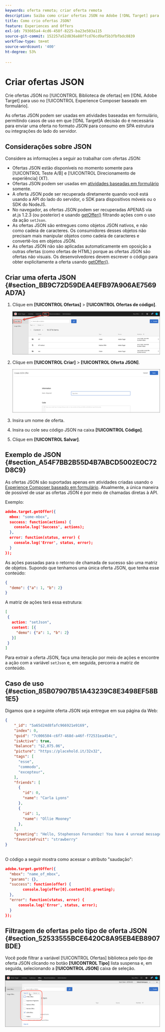 ```yaml
---
keywords: oferta remota; criar oferta remota
description: Saiba como criar ofertas JSON no Adobe [!DNL Target] para uso no Experience Composer baseado em formulário. As ofertas JSON são úteis para estruturas SPA ou integrações do lado do servidor.
title: Como crio ofertas JSON?
feature: Experiences and Offers
exl-id: 793665a4-4cd6-458f-8225-ba23e503a115
source-git-commit: 152257a52d836a88ffcd76cd9af5b3fbfbdc0839
workflow-type: tm+mt
source-wordcount: '400'
ht-degree: 53%

---
```


# Criar ofertas JSON

Crie ofertas JSON no [!UICONTROL Biblioteca de ofertas] em [!DNL Adobe Target] para uso no [!UICONTROL Experience Composer baseado em formulário].

As ofertas JSON podem ser usadas em atividades baseadas em formulário, permitindo casos de uso em que [!DNL Target]A decisão do é necessária para enviar uma oferta no formato JSON para consumo em SPA estrutura ou integrações do lado do servidor.

## Considerações sobre JSON

Considere as informações a seguir ao trabalhar com ofertas JSON:

* Ofertas JSON estão disponíveis no momento somente para [!UICONTROL Teste A/B] e [!UICONTROL Direcionamento de experiência] (XT).
* Ofertas JSON podem ser usadas em [atividades baseadas em formulário](/help/main/c-experiences/form-experience-composer.md) somente.
* A oferta JSON pode ser recuperada diretamente quando você está usando a API do lado do servidor, o SDK para dispositivos móveis ou o SDK do NodeJS.
* No navegador, as ofertas JSON podem ser recuperadas APENAS via at.js 1.2.3 (ou posterior) e usando  [getOffer()](/help/main/c-implementing-target/c-implementing-target-for-client-side-web/adobe-target-getoffer.md) filtrando ações com o uso da ação `setJson`.
* As ofertas JSON são entregues como objetos JSON nativos, e não como cadeia de caracteres. Os consumidores desses objetos não precisam mais manipular objetos como cadeia de caracteres e convertê-los em objetos JSON.
* As ofertas JSON não são aplicadas automaticamente em oposição a outras ofertas (como ofertas de HTML) porque as ofertas JSON são ofertas não visuais. Os desenvolvedores devem escrever o código para obter explicitamente a oferta usando  [getOffer()](/help/main/c-implementing-target/c-implementing-target-for-client-side-web/adobe-target-getoffer.md).

## Criar uma oferta JSON {#section_BB9C72D59DEA4EFB97A906AE7569AD7A}

1. Clique em **[!UICONTROL Ofertas]** > **[!UICONTROL Ofertas de código]**.

   ![Ofertas > guia Ofertas de código](/help/main/c-experiences/c-manage-content/assets/code-offers-tab.png)

1. Clique em **[!UICONTROL Criar]** > **[!UICONTROL Oferta JSON]**.

   ![](assets/offer-json.png)

1. Insira um nome de oferta.
1. Insira ou cole seu código JSON na caixa **[!UICONTROL Código]**.
1. Clique em **[!UICONTROL Salvar]**.

## Exemplo de JSON {#section_A54F7BB2B55D4B7ABCD5002E0C72D8C9}

As ofertas JSON são suportadas apenas em atividades criadas usando o [Experience Composer baseado em formulário](/help/main/c-experiences/form-experience-composer.md). Atualmente, a única maneira de possível de usar as ofertas JSON é por meio de chamadas diretas à API.

Exemplo:

```json
adobe.target.getOffer({ 
  mbox: "some-mbox", 
  success: function(actions) { 
    console.log('Success', actions); 
  }, 
  error: function(status, error) { 
    console.log('Error', status, error); 
  } 
});
```

As ações passadas para o retorno de chamada de sucesso são uma matriz de objetos. Supondo que tenhamos uma única oferta JSON, que tenha esse conteúdo:

```json
{ 
  "demo": {"a": 1, "b": 2} 
}
```

A matriz de ações terá essa estrutura:

```json
[ 
 { 
   action: "setJson", 
   content: [{ 
     "demo": {"a": 1, "b": 2} 
   }] 
 }  
]
```

Para extrair a oferta JSON, faça uma iteração por meio de ações e encontre a ação com a variável `setJson` e, em seguida, percorra a matriz de conteúdo.

## Caso de uso {#section_85B07907B51A43239C8E3498EF58B1E5}

Digamos que a seguinte oferta JSON seja entregue em sua página da Web:

```json
{ 
    "_id": "5a65d24d8fafc966921e9169", 
    "index": 0, 
    "guid": "7c006504-c6f7-468d-a46f-f72531ea454c", 
    "isActive": true, 
    "balance": "$2,075.06", 
    "picture": "https://placehold.it/32x32", 
    "tags": [ 
      "esse", 
      "commodo", 
      "excepteur", 
    ], 
    "friends": [ 
      { 
        "id": 0, 
        "name": "Carla Lyons" 
      }, 
      { 
        "id": 1, 
        "name": "Ollie Mooney" 
      }, 
    ], 
    "greeting": "Hello, Stephenson Fernandez! You have 4 unread messages.", 
    "favoriteFruit": "strawberry" 
} 
  
```

O código a seguir mostra como acessar o atributo &quot;saudação&quot;:

```json
adobe.target.getOffer({   
  "mbox": "name_of_mbox", 
  "params": {}, 
  "success": function(offer) {           
        console.log(offer[0].content[0].greeting); 
  },   
  "error": function(status, error) {           
      console.log('Error', status, error); 
  } 
});
```

## Filtragem de ofertas pelo tipo de oferta JSON {#section_52533555BCE6420C8A95EB4EB8907BDE}

Você pode filtrar a variável [!UICONTROL Ofertas] biblioteca pelo tipo de oferta JSON clicando no botão **[!UICONTROL Tipo]** lista suspensa e, em seguida, selecionando a **[!UICONTROL JSON]** caixa de seleção.

![](assets/offer-json-filter.png)
